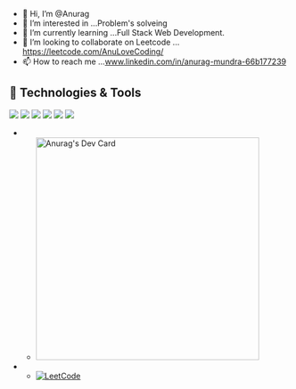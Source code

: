 - 👋 Hi, I’m @Anurag
- 👀 I’m interested in ...Problem's solveing
- 🌱 I’m currently learning ...Full Stack Web Development.
- 💞️ I’m looking to collaborate on Leetcode ... https://leetcode.com/AnuLoveCoding/
- 📫 How to reach me ...www.linkedin.com/in/anurag-mundra-66b177239



## 🔧 Technologies & Tools
![](https://img.shields.io/badge/Code-Java-informational?style=flat&logo=java&logoColor=white&color=2bbc8a)
![](https://img.shields.io/badge/Code-Python-informational?style=flat&logo=python&logoColor=white&color=2bbc8a)
![](https://img.shields.io/badge/Tools-MySQL-informational?style=flat&logo=mysql&logoColor=white&color=2bbc8a)
![](https://img.shields.io/badge/Tools-MongoDB-informational?style=flat&logo=mongodb&logoColor=white&color=2bbc8a)
![](https://img.shields.io/badge/Tools-Docker-informational?style=flat&logo=docker&logoColor=white&color=2bbc8a)
![](https://img.shields.io/badge/Editor-VSCode-informational?style=flat&logo=visualstudiocode&logoColor=white&color=2bbc8a)


- - <a href="https://app.daily.dev/anulovecoding"><img src="https://api.daily.dev/devcards/e85d9560a45a4421a251ffea18b30aec.png?r=vdg" width="400" alt="Anurag's Dev Card"/></a>

- - <a href="https://leetcode.com/AnuLoveCoding/"><img src="https://user-images.githubusercontent.com/36547915/97088991-45da5d00-1652-11eb-900f-80d106540f4f.png" alt="LeetCode"/></a>


<!-- https://user-images.githubusercontent.com/36547915/97088991-45da5d00-1652-11eb-900f-80d106540f4f.png -->
<!-- https://repository-images.githubusercontent.com/518200136/5bf288c8-5185-4fca-a476-42dd5b5dc99e -->


